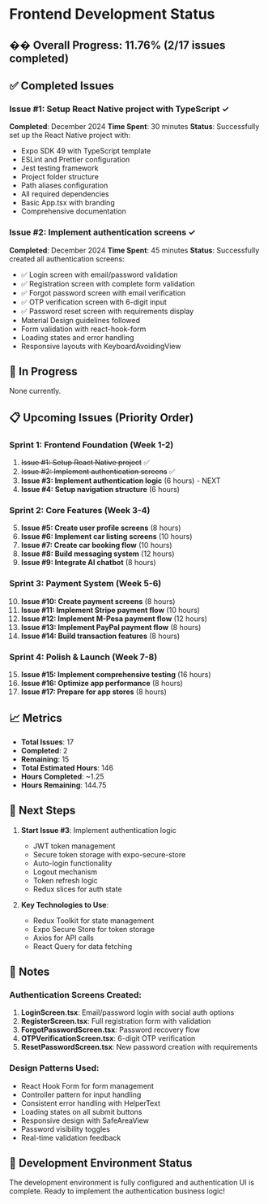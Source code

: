 # Frontend Development Status

## �� Overall Progress: 11.76% (2/17 issues completed)

## ✅ Completed Issues

### Issue #1: Setup React Native project with TypeScript ✓
**Completed**: December 2024
**Time Spent**: 30 minutes
**Status**: Successfully set up the React Native project with:
- Expo SDK 49 with TypeScript template
- ESLint and Prettier configuration
- Jest testing framework
- Project folder structure
- Path aliases configuration
- All required dependencies
- Basic App.tsx with branding
- Comprehensive documentation

### Issue #2: Implement authentication screens ✓
**Completed**: December 2024
**Time Spent**: 45 minutes
**Status**: Successfully created all authentication screens:
- ✅ Login screen with email/password validation
- ✅ Registration screen with complete form validation
- ✅ Forgot password screen with email verification
- ✅ OTP verification screen with 6-digit input
- ✅ Password reset screen with requirements display
- Material Design guidelines followed
- Form validation with react-hook-form
- Loading states and error handling
- Responsive layouts with KeyboardAvoidingView

## 🚧 In Progress

None currently.

## 📋 Upcoming Issues (Priority Order)

### Sprint 1: Frontend Foundation (Week 1-2)
1. ~~Issue #1: Setup React Native project~~ ✅
2. ~~Issue #2: Implement authentication screens~~ ✅
3. **Issue #3: Implement authentication logic** (6 hours) - NEXT
4. **Issue #4: Setup navigation structure** (6 hours)

### Sprint 2: Core Features (Week 3-4)
5. **Issue #5: Create user profile screens** (8 hours)
6. **Issue #6: Implement car listing screens** (10 hours)
7. **Issue #7: Create car booking flow** (10 hours)
8. **Issue #8: Build messaging system** (12 hours)
9. **Issue #9: Integrate AI chatbot** (8 hours)

### Sprint 3: Payment System (Week 5-6)
10. **Issue #10: Create payment screens** (8 hours)
11. **Issue #11: Implement Stripe payment flow** (10 hours)
12. **Issue #12: Implement M-Pesa payment flow** (12 hours)
13. **Issue #13: Implement PayPal payment flow** (8 hours)
14. **Issue #14: Build transaction features** (8 hours)

### Sprint 4: Polish & Launch (Week 7-8)
15. **Issue #15: Implement comprehensive testing** (16 hours)
16. **Issue #16: Optimize app performance** (8 hours)
17. **Issue #17: Prepare for app stores** (8 hours)

## 📈 Metrics

- **Total Issues**: 17
- **Completed**: 2
- **Remaining**: 15
- **Total Estimated Hours**: 146
- **Hours Completed**: ~1.25
- **Hours Remaining**: 144.75

## 🎯 Next Steps

1. **Start Issue #3**: Implement authentication logic
   - JWT token management
   - Secure token storage with expo-secure-store
   - Auto-login functionality
   - Logout mechanism
   - Token refresh logic
   - Redux slices for auth state

2. **Key Technologies to Use**:
   - Redux Toolkit for state management
   - Expo Secure Store for token storage
   - Axios for API calls
   - React Query for data fetching

## 📝 Notes

### Authentication Screens Created:
1. **LoginScreen.tsx**: Email/password login with social auth options
2. **RegisterScreen.tsx**: Full registration form with validation
3. **ForgotPasswordScreen.tsx**: Password recovery flow
4. **OTPVerificationScreen.tsx**: 6-digit OTP verification
5. **ResetPasswordScreen.tsx**: New password creation with requirements

### Design Patterns Used:
- React Hook Form for form management
- Controller pattern for input handling
- Consistent error handling with HelperText
- Loading states on all submit buttons
- Responsive design with SafeAreaView
- Password visibility toggles
- Real-time validation feedback

## 🔧 Development Environment Status

The development environment is fully configured and authentication UI is complete. Ready to implement the authentication business logic! 